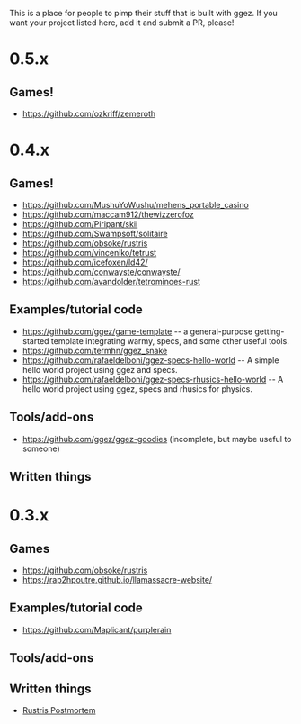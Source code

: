 This is a place for people to pimp their stuff that is built with ggez.  If you want your project listed here, add it and
submit a PR, please!

# 0.5.x

## Games!

 * <https://github.com/ozkriff/zemeroth>

# 0.4.x

## Games!

 * <https://github.com/MushuYoWushu/mehens_portable_casino>
 * <https://github.com/maccam912/thewizzerofoz>
 * <https://github.com/Piripant/skii>
 * <https://github.com/Swampsoft/solitaire>
 * <https://github.com/obsoke/rustris>
 * <https://github.com/vinceniko/tetrust>
 * <https://github.com/icefoxen/ld42/>
 * <https://github.com/conwayste/conwayste/>
 * <https://github.com/avandolder/tetrominoes-rust>

## Examples/tutorial code

 * <https://github.com/ggez/game-template> -- a general-purpose getting-started template integrating warmy, specs, and some other useful tools.
 * <https://github.com/termhn/ggez_snake>
 * <https://github.com/rafaeldelboni/ggez-specs-hello-world> -- A simple hello world project using ggez and specs.
 * <https://github.com/rafaeldelboni/ggez-specs-rhusics-hello-world> -- A hello world project using ggez, specs and rhusics for physics.

## Tools/add-ons

 * <https://github.com/ggez/ggez-goodies> (incomplete, but maybe useful to someone)

## Written things


# 0.3.x

## Games

 * <https://github.com/obsoke/rustris>
 * <https://rap2hpoutre.github.io/llamassacre-website/> 

## Examples/tutorial code

 * <https://github.com/Maplicant/purplerain>

## Tools/add-ons

## Written things

 * [Rustris Postmortem](http://dale.io/blog/rustris-post-mortem.html)

